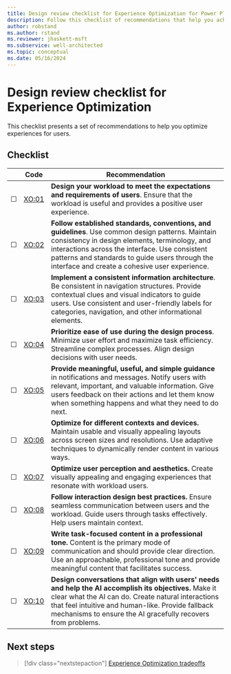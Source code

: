 ```yaml
---
title: Design review checklist for Experience Optimization for Power Platform workloads
description: Follow this checklist of recommendations that help you achieve an Experience Optimization approach in your Power Platform workload team.
author: robstand
ms.author: rstand
ms.reviewer: jhaskett-msft
ms.subservice: well-architected
ms.topic: conceptual
ms.date: 05/16/2024
---
```


# Design review checklist for Experience Optimization

This checklist presents a set of recommendations to help you optimize experiences for users.

## Checklist

|&nbsp;| Code | Recommendation |
|-|-|-|
| &#9744; | [XO:01](user-centered-design.md) | **Design your workload to meet the expectations and requirements of users**. Ensure that the workload is useful and provides a positive user experience. |
| &#9744; | [XO:02](design-standards.md) | **Follow established standards, conventions, and guidelines**. Use common design patterns. Maintain consistency in design elements, terminology, and interactions across the interface. Use consistent patterns and standards to guide users through the interface and create a cohesive user experience. |
| &#9744; | [XO:03](information-architecture.md) | **Implement a consistent information architecture**. Be consistent in navigation structures. Provide contextual clues and visual indicators to guide users. Use consistent and user-friendly labels for categories, navigation, and other informational elements. |
| &#9744; | [XO:04](usability.md) | **Prioritize ease of use during the design process**. Minimize user effort and maximize task efficiency. Streamline complex processes. Align design decisions with user needs. |
| &#9744; | [XO:05](feedback-guidance.md) | **Provide meaningful, useful, and simple guidance** in notifications and messages. Notify users with relevant, important, and valuable information. Give users feedback on their actions and let them know when something happens and what they need to do next. |
| &#9744; | [XO:06](layout.md) | **Optimize for different contexts and devices.** Maintain usable and visually appealing layouts across screen sizes and resolutions. Use adaptive techniques to dynamically render content in various ways. |
| &#9744; | [XO:07](visual-design.md) | **Optimize user perception and aesthetics.** Create visually appealing and engaging experiences that resonate with workload users. |
| &#9744; | [XO:08](interaction-design.md) | **Follow interaction design best practices.** Ensure seamless communication between users and the workload. Guide users through tasks effectively. Help users maintain context. |
| &#9744; | [XO:09](user-interface-content.md) | **Write task-focused content in a professional tone.** Content is the primary mode of communication and should provide clear direction. Use an approachable, professional tone and provide meaningful content that facilitates success. |
| &#9744; | [XO:10](conversation-design.md) | **Design conversations that align with users' needs and help the AI accomplish its objectives.** Make it clear what the AI can do. Create natural interactions that feel intuitive and human-like. Provide fallback mechanisms to ensure the AI gracefully recovers from problems. |

## Next steps

> [!div class="nextstepaction"]
> [Experience Optimization tradeoffs](tradeoffs.md)
